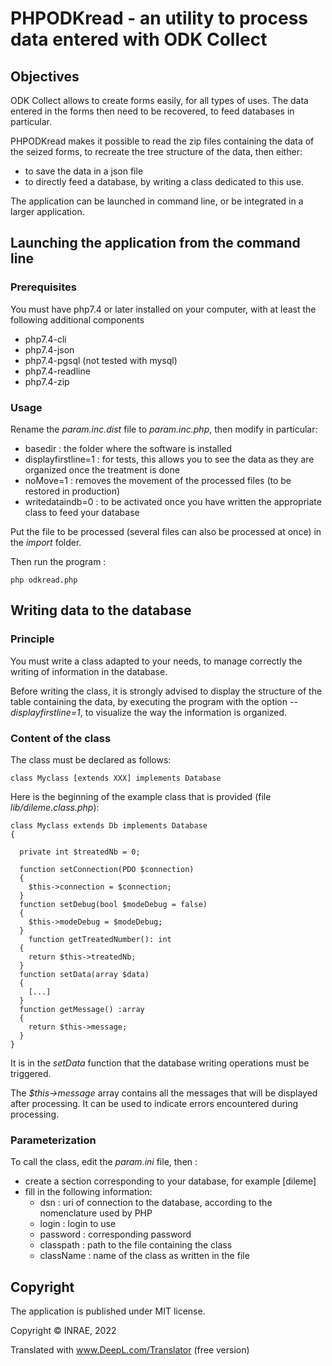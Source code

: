 # PHPODKread - an utility to process data entered with ODK Collect

## Objectives

ODK Collect allows to create forms easily, for all types of uses. The data entered in the forms then need to be recovered, to feed databases in particular.

PHPODKread makes it possible to read the zip files containing the data of the seized forms, to recreate the tree structure of the data, then either:

- to save the data in a json file
- to directly feed a database, by writing a class dedicated to this use.

The application can be launched in command line, or be integrated in a larger application.

## Launching the application from the command line

### Prerequisites

You must have php7.4 or later installed on your computer, with at least the following additional components

- php7.4-cli
- php7.4-json
- php7.4-pgsql (not tested with mysql)
- php7.4-readline
- php7.4-zip

### Usage

Rename the *param.inc.dist* file to *param.inc.php*, then modify in particular:

- basedir : the folder where the software is installed
- displayfirstline=1 : for tests, this allows you to see the data as they are organized once the treatment is done
- noMove=1 : removes the movement of the processed files (to be restored in production)
- writedataindb=0 : to be activated once you have written the appropriate class to feed your database

Put the file to be processed (several files can also be processed at once) in the *import* folder.

Then run the program :

~~~
php odkread.php
~~~

## Writing data to the database

### Principle

You must write a class adapted to your needs, to manage correctly the writing of information in the database.

Before writing the class, it is strongly advised to display the structure of the table containing the data, by executing the program with the option *--displayfirstline=1*, to visualize the way the information is organized.

### Content of the class

The class must be declared as follows:

~~~
class Myclass [extends XXX] implements Database
~~~

Here is the beginning of the example class that is provided (file *lib/dileme.class.php*):
~~~
class Myclass extends Db implements Database
{

  private int $treatedNb = 0;

  function setConnection(PDO $connection)
  {
    $this->connection = $connection;
  }
  function setDebug(bool $modeDebug = false)
  {
    $this->modeDebug = $modeDebug;
  }
    function getTreatedNumber(): int
  {
    return $this->treatedNb;
  }
  function setData(array $data)
  {
    [...]
  }
  function getMessage() :array
  {
    return $this->message;
  }
}
~~~

It is in the *setData* function that the database writing operations must be triggered.

The *$this->message* array contains all the messages that will be displayed after processing. It can be used to indicate errors encountered during processing.

### Parameterization

To call the class, edit the *param.ini* file, then :

- create a section corresponding to your database, for example [dileme]
- fill in the following information:
  - dsn : uri of connection to the database, according to the nomenclature used by PHP
  - login : login to use
  - password : corresponding password
  - classpath : path to the file containing the class
  - className : name of the class as written in the file

## Copyright

The application is published under MIT license.

Copyright © INRAE, 2022

Translated with www.DeepL.com/Translator (free version)
